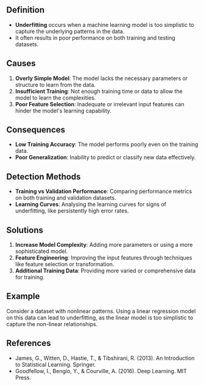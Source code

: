 ## Definition
- **Underfitting** occurs when a machine learning model is too simplistic to capture the underlying patterns in the data.
- It often results in poor performance on both training and testing datasets.

## Causes
1. **Overly Simple Model**: The model lacks the necessary parameters or structure to learn from the data.
2. **Insufficient Training**: Not enough training time or data to allow the model to learn the complexities.
3. **Poor Feature Selection**: Inadequate or irrelevant input features can hinder the model's learning capability.

## Consequences
- **Low Training Accuracy**: The model performs poorly even on the training data.
- **Poor Generalization**: Inability to predict or classify new data effectively.

## Detection Methods
- **Training vs Validation Performance**: Comparing performance metrics on both training and validation datasets.
- **Learning Curves**: Analysing the learning curves for signs of underfitting, like persistently high error rates.

## Solutions
1. **Increase Model Complexity**: Adding more parameters or using a more sophisticated model.
2. **Feature Engineering**: Improving the input features through techniques like feature selection or transformation.
3. **Additional Training Data**: Providing more varied or comprehensive data for training.

## Example
Consider a dataset with nonlinear patterns. Using a linear regression model on this data can lead to underfitting, as the linear model is too simplistic to capture the non-linear relationships.

## References
- James, G., Witten, D., Hastie, T., & Tibshirani, R. (2013). An Introduction to Statistical Learning. Springer.
- Goodfellow, I., Bengio, Y., & Courville, A. (2016). Deep Learning. MIT Press.


